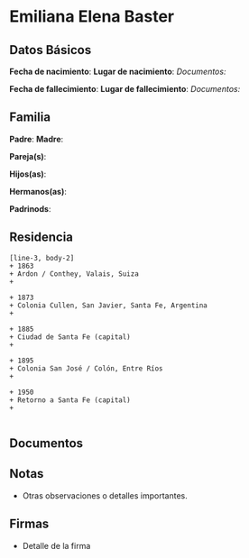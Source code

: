 # Emiliana Elena Baster

## Datos Básicos

**Fecha de nacimiento**:
**Lugar de nacimiento**:
*Documentos:*

**Fecha de fallecimiento**:
**Lugar de fallecimiento**:
*Documentos:*

## Familia

**Padre**:
**Madre**:

**Pareja(s)**: 

**Hijos(as)**: 

**Hermanos(as)**:

**Padrinods**:

## Residencia

```timeline
[line-3, body-2]
+ 1863
+ Ardon / Conthey, Valais, Suiza
+ 

+ 1873 
+ Colonia Cullen, San Javier, Santa Fe, Argentina
+
  
+ 1885
+ Ciudad de Santa Fe (capital)
+ 
  
+ 1895
+ Colonia San José / Colón, Entre Ríos
+ 
  
+ 1950
+ Retorno a Santa Fe (capital)
+
    
```

## Documentos


## Notas
- Otras observaciones o detalles importantes.

## Firmas
- Detalle de la firma